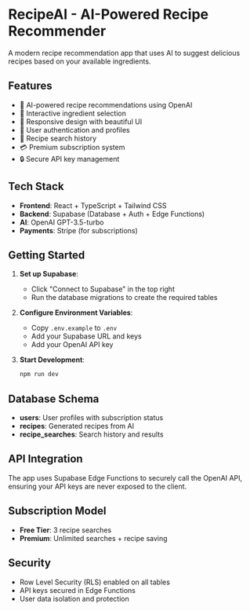 # RecipeAI - AI-Powered Recipe Recommender

A modern recipe recommendation app that uses AI to suggest delicious recipes based on your available ingredients.

## Features

- 🤖 AI-powered recipe recommendations using OpenAI
- 🥘 Interactive ingredient selection
- 📱 Responsive design with beautiful UI
- 👤 User authentication and profiles
- 💾 Recipe search history
- 💳 Premium subscription system
- 🔒 Secure API key management

## Tech Stack

- **Frontend**: React + TypeScript + Tailwind CSS
- **Backend**: Supabase (Database + Auth + Edge Functions)
- **AI**: OpenAI GPT-3.5-turbo
- **Payments**: Stripe (for subscriptions)

## Getting Started

1. **Set up Supabase**:
   - Click "Connect to Supabase" in the top right
   - Run the database migrations to create the required tables

2. **Configure Environment Variables**:
   - Copy `.env.example` to `.env`
   - Add your Supabase URL and keys
   - Add your OpenAI API key

3. **Start Development**:
   ```bash
   npm run dev
   ```

## Database Schema

- **users**: User profiles with subscription status
- **recipes**: Generated recipes from AI
- **recipe_searches**: Search history and results

## API Integration

The app uses Supabase Edge Functions to securely call the OpenAI API, ensuring your API keys are never exposed to the client.

## Subscription Model

- **Free Tier**: 3 recipe searches
- **Premium**: Unlimited searches + recipe saving

## Security

- Row Level Security (RLS) enabled on all tables
- API keys secured in Edge Functions
- User data isolation and protection